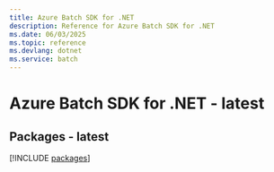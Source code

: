 ```yaml
---
title: Azure Batch SDK for .NET
description: Reference for Azure Batch SDK for .NET
ms.date: 06/03/2025
ms.topic: reference
ms.devlang: dotnet
ms.service: batch
---
```

# Azure Batch SDK for .NET - latest
## Packages - latest
[!INCLUDE [packages](batch-index.md)]